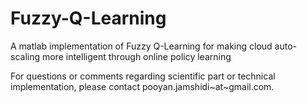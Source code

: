 # Fuzzy-Q-Learning
A matlab implementation of Fuzzy Q-Learning for making cloud auto-scaling more intelligent through online policy learning


For questions or comments regarding scientific part or technical implementation, please contact pooyan.jamshidi~at~gmail.com.
